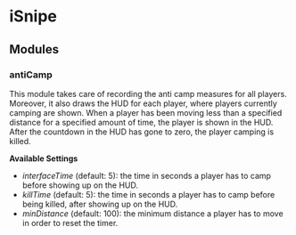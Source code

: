# iSnipe

## Modules

### antiCamp
This module takes care of recording the anti camp measures for all players. Moreover, it also draws the HUD for each player, where players currently camping are shown. When a player has been moving less than a specified distance for a specified amount of time, the player is shown in the HUD. After the countdown in the HUD has gone to zero, the player camping is killed.

__Available Settings__
- _interfaceTime_ (default: 5): the time in seconds a player has to camp before showing up on the HUD.
- _killTime_ (default: 5): the time in seconds a player has to camp before being killed, after showing up on the HUD.
- _minDistance_ (default: 100): the minimum distance a player has to move in order to reset the timer.
